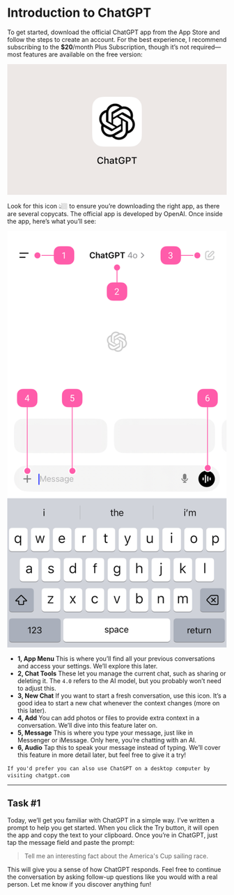 # Introduction to ChatGPT
To get started, download the official ChatGPT app from the App Store and follow the steps to create an account. For the best experience, I recommend subscribing to the **$20**/month Plus Subscription, though it’s not required—most features are available on the free version:

![image](./assets/images/icon.png)

Look for this icon 👆🏼 to ensure you’re downloading the right app, as there are several copycats. The official app is developed by OpenAI. Once inside the app, here’s what you’ll see:

![image](./assets/images/tour.png)

- **1, App Menu** This is where you’ll find all your previous conversations and access your settings. We’ll explore this later.
- **2, Chat Tools** These let you manage the current chat, such as sharing or deleting it. The `4.0` refers to the AI model, but you probably won’t need to adjust this.
- **3, New Chat** If you want to start a fresh conversation, use this icon. It’s a good idea to start a new chat whenever the context changes (more on this later).
- **4, Add** You can add photos or files to provide extra context in a conversation. We’ll dive into this feature later on.
- **5, Message** This is where you type your message, just like in Messenger or iMessage. Only here, you’re chatting with an AI.
- **6, Audio** Tap this to speak your message instead of typing. We’ll cover this feature in more detail later, but feel free to give it a try!

```
If you'd prefer you can also use ChatGPT on a desktop computer by visiting chatgpt.com
```

***

## Task #1
Today, we’ll get you familiar with ChatGPT in a simple way. I’ve written a prompt to help you get started. When you click the Try button, it will open the app and copy the text to your clipboard. Once you’re in ChatGPT, just tap the message field and paste the prompt:

> Tell me an interesting fact about the America's Cup sailing race.

This will give you a sense of how ChatGPT responds. Feel free to continue the conversation by asking follow-up questions like you would with a real person. Let me know if you discover anything fun!